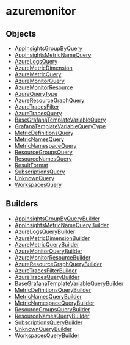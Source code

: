 # azuremonitor

## Objects

 * <span class="badge object-type-class"></span> [AppInsightsGroupByQuery](./object-AppInsightsGroupByQuery.md)
 * <span class="badge object-type-class"></span> [AppInsightsMetricNameQuery](./object-AppInsightsMetricNameQuery.md)
 * <span class="badge object-type-class"></span> [AzureLogsQuery](./object-AzureLogsQuery.md)
 * <span class="badge object-type-class"></span> [AzureMetricDimension](./object-AzureMetricDimension.md)
 * <span class="badge object-type-class"></span> [AzureMetricQuery](./object-AzureMetricQuery.md)
 * <span class="badge object-type-class"></span> [AzureMonitorQuery](./object-AzureMonitorQuery.md)
 * <span class="badge object-type-class"></span> [AzureMonitorResource](./object-AzureMonitorResource.md)
 * <span class="badge object-type-enum"></span> [AzureQueryType](./object-AzureQueryType.md)
 * <span class="badge object-type-class"></span> [AzureResourceGraphQuery](./object-AzureResourceGraphQuery.md)
 * <span class="badge object-type-class"></span> [AzureTracesFilter](./object-AzureTracesFilter.md)
 * <span class="badge object-type-class"></span> [AzureTracesQuery](./object-AzureTracesQuery.md)
 * <span class="badge object-type-class"></span> [BaseGrafanaTemplateVariableQuery](./object-BaseGrafanaTemplateVariableQuery.md)
 * <span class="badge object-type-enum"></span> [GrafanaTemplateVariableQueryType](./object-GrafanaTemplateVariableQueryType.md)
 * <span class="badge object-type-class"></span> [MetricDefinitionsQuery](./object-MetricDefinitionsQuery.md)
 * <span class="badge object-type-class"></span> [MetricNamesQuery](./object-MetricNamesQuery.md)
 * <span class="badge object-type-class"></span> [MetricNamespaceQuery](./object-MetricNamespaceQuery.md)
 * <span class="badge object-type-class"></span> [ResourceGroupsQuery](./object-ResourceGroupsQuery.md)
 * <span class="badge object-type-class"></span> [ResourceNamesQuery](./object-ResourceNamesQuery.md)
 * <span class="badge object-type-enum"></span> [ResultFormat](./object-ResultFormat.md)
 * <span class="badge object-type-class"></span> [SubscriptionsQuery](./object-SubscriptionsQuery.md)
 * <span class="badge object-type-class"></span> [UnknownQuery](./object-UnknownQuery.md)
 * <span class="badge object-type-class"></span> [WorkspacesQuery](./object-WorkspacesQuery.md)
## Builders

 * <span class="badge builder"></span> [AppInsightsGroupByQueryBuilder](./builder-AppInsightsGroupByQueryBuilder.md)
 * <span class="badge builder"></span> [AppInsightsMetricNameQueryBuilder](./builder-AppInsightsMetricNameQueryBuilder.md)
 * <span class="badge builder"></span> [AzureLogsQueryBuilder](./builder-AzureLogsQueryBuilder.md)
 * <span class="badge builder"></span> [AzureMetricDimensionBuilder](./builder-AzureMetricDimensionBuilder.md)
 * <span class="badge builder"></span> [AzureMetricQueryBuilder](./builder-AzureMetricQueryBuilder.md)
 * <span class="badge builder"></span> [AzureMonitorQueryBuilder](./builder-AzureMonitorQueryBuilder.md)
 * <span class="badge builder"></span> [AzureMonitorResourceBuilder](./builder-AzureMonitorResourceBuilder.md)
 * <span class="badge builder"></span> [AzureResourceGraphQueryBuilder](./builder-AzureResourceGraphQueryBuilder.md)
 * <span class="badge builder"></span> [AzureTracesFilterBuilder](./builder-AzureTracesFilterBuilder.md)
 * <span class="badge builder"></span> [AzureTracesQueryBuilder](./builder-AzureTracesQueryBuilder.md)
 * <span class="badge builder"></span> [BaseGrafanaTemplateVariableQueryBuilder](./builder-BaseGrafanaTemplateVariableQueryBuilder.md)
 * <span class="badge builder"></span> [MetricDefinitionsQueryBuilder](./builder-MetricDefinitionsQueryBuilder.md)
 * <span class="badge builder"></span> [MetricNamesQueryBuilder](./builder-MetricNamesQueryBuilder.md)
 * <span class="badge builder"></span> [MetricNamespaceQueryBuilder](./builder-MetricNamespaceQueryBuilder.md)
 * <span class="badge builder"></span> [ResourceGroupsQueryBuilder](./builder-ResourceGroupsQueryBuilder.md)
 * <span class="badge builder"></span> [ResourceNamesQueryBuilder](./builder-ResourceNamesQueryBuilder.md)
 * <span class="badge builder"></span> [SubscriptionsQueryBuilder](./builder-SubscriptionsQueryBuilder.md)
 * <span class="badge builder"></span> [UnknownQueryBuilder](./builder-UnknownQueryBuilder.md)
 * <span class="badge builder"></span> [WorkspacesQueryBuilder](./builder-WorkspacesQueryBuilder.md)
